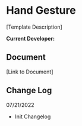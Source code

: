 # Hand Gesture

[Template Description]

**Current Developer:** 


## Document

[Link to Document]


## Change Log

07/21/2022
- Init Changelog

